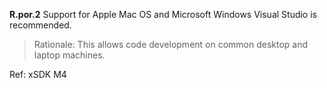 
**R.por.2** Support for Apple Mac OS and Microsoft Windows Visual Studio is recommended.

> Rationale: This allows code development on common desktop and laptop machines.

Ref: xSDK M4
